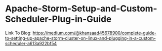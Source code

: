# Apache-Storm-Setup-and-Custom-Scheduler-Plug-in-Guide
Link To Blog: https://medium.com/@khansaad45678900/complete-guide-to-setting-up-apache-storm-cluster-on-linux-and-plugging-in-a-custom-scheduler-a613a922bf54
